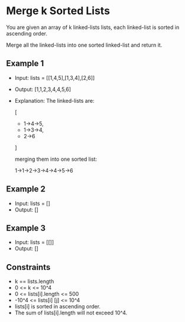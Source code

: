 # Merge k Sorted Lists

You are given an array of k linked-lists lists, each linked-list is sorted in ascending order.

Merge all the linked-lists into one sorted linked-list and return it.

## Example 1

- Input: lists = [[1,4,5],[1,3,4],[2,6]]
- Output: [1,1,2,3,4,4,5,6]
- Explanation: The linked-lists are:

  [

  - 1->4->5,
  - 1->3->4,
  - 2->6

  ]

  merging them into one sorted list:

  1->1->2->3->4->4->5->6

## Example 2

- Input: lists = []
- Output: []

## Example 3

- Input: lists = [[]]
- Output: []

## Constraints

- k == lists.length
- 0 <= k <= 10^4
- 0 <= lists[i].length <= 500
- -10^4 <= lists[i] [j] <= 10^4
- lists[i] is sorted in ascending order.
- The sum of lists[i].length will not exceed 10^4.
